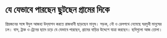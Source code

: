 # যে যেভাবে পারছেন ছুটছেন গ্রামের দিকে

প্রিয়জনের সঙ্গে ঈদুল আজহা উদ্‌যাপন করতে রাজধানী ছাড়ছেন মানুষ। সড়ক, নৌ ও রেলপথে নেমেছে ঘরমুখী মানুষের ঢল। বাস, ট্রাক ও ট্রেনের ছাদে চড়ে যে যেভাবে পারছেন, গ্রামের বাড়ির উদ্দেশে যাত্রা করছেন। ছবিগুলো আজ তোলা।
